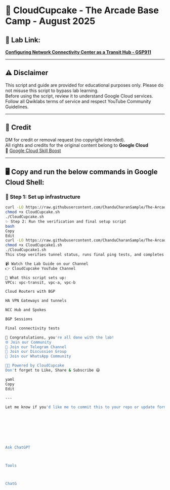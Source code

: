 # 🍩 CloudCupcake - The Arcade Base Camp - August 2025

## 🔗 Lab Link:
**[Configuring Network Connectivity Center as a Transit Hub - GSP911](https://www.cloudskillsboost.google/games/6393/labs/40251)**

---

## ⚠️ Disclaimer

This script and guide are provided for educational purposes only. Please do not misuse this script to bypass lab learning.  
Before using the script, review it to understand Google Cloud services. Follow all Qwiklabs terms of service and respect YouTube Community Guidelines.

---

## 📜 Credit

DM for credit or removal request (no copyright intended).  
All rights and credits for the original content belong to **Google Cloud**  
🔗 [Google Cloud Skill Boost](https://www.cloudskillsboost.google)

---

## 🖥️ Copy and run the below commands in **Google Cloud Shell**:

### 📌 Step 1: Set up infrastructure
```bash
curl -LO https://raw.githubusercontent.com/ChanduCharanSample/The-Arcade-Base-Camp-August-2025/main/Welcome%20to%20Base%20Camp/Configuring%20Network%20Connectivity%20Center%20as%20a%20Transit%20Hub/CloudCupcake.sh
chmod +x CloudCupcake.sh
./CloudCupcake.sh
✨ Step 2: Run the verification and final setup script
bash
Copy
Edit
curl -LO https://raw.githubusercontent.com/ChanduCharanSample/The-Arcade-Base-Camp-August-2025/main/Welcome%20to%20Base%20Camp/Configuring%20Network%20Connectivity%20Center%20as%20a%20Transit%20Hub/CloudCupcake1.sh
chmod +x CloudCupcake1.sh
./CloudCupcake1.sh
This step verifies tunnel status, runs final ping tests, and completes the lab ✅

📹 Watch the Lab Guide on our Channel
👉 CloudCupcake YouTube Channel

🧠 What this script sets up:
VPCs: vpc-transit, vpc-a, vpc-b

Cloud Routers with BGP

HA VPN Gateways and tunnels

NCC Hub and Spokes

BGP Sessions

Final connectivity tests

🎉 Congratulations, you're all done with the lab!
🌐 Join our Community
📢 Join our Telegram Channel
💬 Join our Discussion Group
🤝 Join our WhatsApp Community

👨‍💻 Powered by CloudCupcake
Don't forget to Like, Share & Subscribe 😄

yaml
Copy
Edit

---

Let me know if you'd like me to commit this to your repo or update formatting/styling!








Ask ChatGPT



Tools



ChatG
